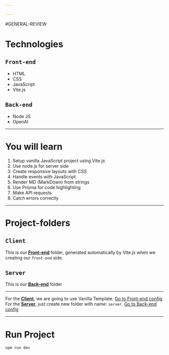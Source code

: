 ```yaml
---

---
```

#GENERAL-REVIEW
# Technologies
## `Front-end`
- HTML
- CSS
- JavaScript
- Vite.js
## `Back-end`
- Node JS
- OpenAI
---
# You will learn

1. Setup vanilla JavaScript project using Vite.js
2. Use node.js for server side
3. Create responsive layouts with CSS
4. Handle events with JavaScript
5. Render MD (MarkDown) from strings
6. Use Prisma for code highlighting
7. Make API requests
8. Catch errors correctly
---
# Project-folders
## `Client`
This is our [**Front-end**](Front-end%20config.md) folder, generated automatically by Vite.js when we creating our `front-end` side.
## `Server`
This is our [**Back-end**](Back-end%20config.md) folder

---
For the [**Client**](client/Front-end%20config.md), we are going to use Vanilla Template. [Go to Front-end config](client/Front-end%20config.md). 
For the [**Server**](server/Back-end%20config.md), just create new folder with name: `server`. [Go to Back-end config](server/Back-end%20config.md)

---
# Run Project

``` cmd
npm run dev
```

